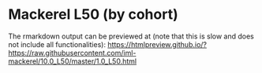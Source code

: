 # Mackerel L50 (by cohort)


The rmarkdown output can be previewed at (note that this is slow and does not include all functionalities):
https://htmlpreview.github.io/?https://raw.githubusercontent.com/iml-mackerel/10.0_L50/master/1.0_L50.html


